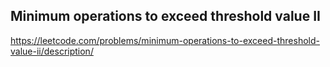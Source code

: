 ## Minimum operations to exceed threshold value II
https://leetcode.com/problems/minimum-operations-to-exceed-threshold-value-ii/description/
